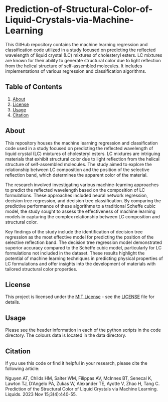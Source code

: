 # Prediction-of-Structural-Color-of-Liquid-Crystals-via-Machine-Learning

This GitHub repository contains the machine learning regression and classification code utilized in a study focused on predicting the reflected wavelength of liquid crystal (LC) mixtures of cholesteryl esters. LC mixtures are known for their ability to generate structural color due to light reflection from the helical structure of self-assembled molecules. It includes implementations of various regression and classification algorithms.

## Table of Contents

1. [About](#about)
2. [License](#license)
3. [Usage](#usage)
4. [Citation](#citation)

## About

This repository houses the machine learning regression and classification code used in a study focused on predicting the reflected wavelength of liquid crystal (LC) mixtures of cholesteryl esters. LC mixtures are intriguing materials that exhibit structural color due to light reflection from the helical structure of self-assembled molecules. The study aimed to explore the relationship between LC composition and the position of the selective reflection band, which determines the apparent color of the material.

The research involved investigating various machine-learning approaches to predict the reflected wavelength based on the composition of LC formulations. These approaches included neural network regression, decision tree regression, and decision tree classification. By comparing the predictive performance of these algorithms to a traditional Scheffe cubic model, the study sought to assess the effectiveness of machine learning models in capturing the complex relationship between LC composition and structural color.

Key findings of the study include the identification of decision tree regression as the most effective model for predicting the position of the selective reflection band. The decision tree regression model demonstrated superior accuracy compared to the Scheffe cubic model, particularly for LC formulations not included in the dataset. These results highlight the potential of machine learning techniques in predicting physical properties of LC formulations and offer insights into the development of materials with tailored structural color properties.

## License

This project is licensed under the [MIT License](https://opensource.org/licenses/MIT) - see the [LICENSE](LICENSE) file for details.

## Usage
Please see the header information in each of the python scripts in the code directory. The colours data is located in the data directory. 

## Citation

If you use this code or find it helpful in your research, please cite the following article:

Nguyen AT, Childs HM, Salter WM, Filippas AV, McInnes BT, Senecal K, Lawton TJ, D’Angelo PA, Zukas W, Alexander TE, Ayotte V, Zhao H, Tang C. Prediction of the Structural Color of Liquid Crystals via Machine Learning. Liquids. 2023 Nov 15;3(4):440-55.

